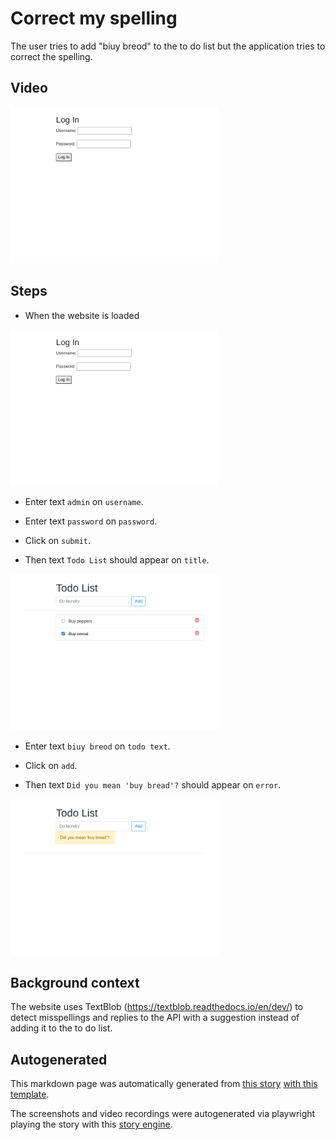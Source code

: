 # Correct my spelling

The user tries to add "biuy breod" to the to do list
but the application tries to correct the spelling.




## Video

<img 
   src="correct-my-spelling.gif?raw=1"
   height="250px"
/>

## Steps


* When the website is loaded

<img 
  src="correct-my-spelling-0-load_website.png?raw=1"
  height="250px"
/>

* Enter text `admin` on `username`.

* Enter text `password` on `password`.

* Click on `submit`.


* Then text `Todo List` should appear on `title`.


<img 
  src="correct-my-spelling-4-should_appear.png?raw=1"
  height="250px"
/>

* Enter text `biuy breod` on `todo text`.

* Click on `add`.


* Then text `Did you mean 'buy bread'?` should appear on `error`.


<img 
  src="correct-my-spelling-7-should_appear.png?raw=1"
  height="250px"
/>



## Background context

The website uses TextBlob (https://textblob.readthedocs.io/en/dev/)
to detect misspellings and replies to the API with a suggestion
instead of adding it to the to do list.



## Autogenerated

This markdown page was automatically generated from [this story](https://github.com/hitchdev/hitchstory/blob/master/examples/website/story/correct-my-spelling.story) [with this template](https://github.com/hitchdev/hitchstory/blob/master/examples/website/tests/docstory.yml).

The screenshots and video recordings were autogenerated via playwright playing the story with this [story engine](https://github.com/hitchdev/hitchstory/blob/master/examples/website/tests/test_integration.py).